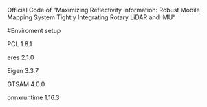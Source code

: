 Official Code of “Maximizing Reflectivity Information: Robust Mobile Mapping System Tightly Integrating Rotary LiDAR and IMU“

#Enviroment setup

PCL 1.8.1

eres 2.1.0

Eigen 3.3.7

GTSAM 4.0.0

onnxruntime  1.16.3



